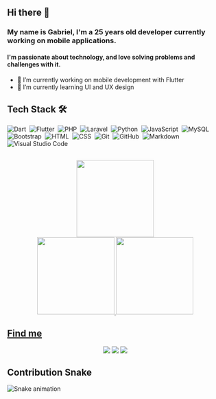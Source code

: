 ## Hi there 👋

### My name is Gabriel, I'm a 25 years old developer currently working on mobile applications.
#### I'm passionate about technology, and love solving problems and challenges with it.

- 🔭 I’m currently working on mobile development with Flutter
- 🌱 I’m currently learning UI and UX design

## Tech Stack  🛠 &nbsp;

![Dart](https://img.shields.io/badge/-Dart-05122A?style=flat&logo=dart&logoColor=0175C2)&nbsp;
![Flutter](https://img.shields.io/badge/-Flutter-05122A?style=flat&logo=flutter&logoColor=02569B)&nbsp;
![PHP](https://img.shields.io/badge/-PHP-05122A?style=flat&logo=php)&nbsp;
![Laravel](https://img.shields.io/badge/-Laravel-05122A?style=flat&logo=laravel)&nbsp;
![Python](https://img.shields.io/badge/-Python-05122A?style=flat&logo=python)&nbsp;
![JavaScript](https://img.shields.io/badge/-JavaScript-05122A?style=flat&logo=javascript)&nbsp;
![MySQL](https://img.shields.io/badge/-MySQL-05122A?style=flat&logo=mysql)\
![Bootstrap](https://img.shields.io/badge/-Bootstrap-05122A?style=flat&logo=bootstrap&logoColor=563D7C)&nbsp;
![HTML](https://img.shields.io/badge/-HTML-05122A?style=flat&logo=HTML5)&nbsp;
![CSS](https://img.shields.io/badge/-CSS-05122A?style=flat&logo=CSS3&logoColor=1572B6)&nbsp;
![Git](https://img.shields.io/badge/-Git-05122A?style=flat&logo=git)&nbsp;
![GitHub](https://img.shields.io/badge/-GitHub-05122A?style=flat&logo=github)&nbsp;
![Markdown](https://img.shields.io/badge/-Markdown-05122A?style=flat&logo=markdown)\
![Visual Studio Code](https://img.shields.io/badge/-Visual%20Studio%20Code-05122A?style=flat&logo=visual-studio-code&logoColor=007ACC)&nbsp;
##

<div align="center">
  <a href="https://github.com/ryo-ma/github-profile-trophy">
  <img height="180em" src="https://github-profile-trophy.vercel.app/?username=gabrielbertollo&theme=tokyonight"/>
</div>

<div align="center">
  <a href="https://github.com/gabrielbertollo">
  <img height="180em" src="https://github-readme-stats.vercel.app/api?username=gabrielbertollo&show_icons=true&theme=tokyonight&include_all_commits=true&count_private=true"/>
  <img height="180em" src="https://github-readme-stats.vercel.app/api/top-langs/?username=gabrielbertollo&layout=compact&langs_count=5&theme=tokyonight&hide=java,javascript"/>
</div>

 ## Find me
<div align="center"> 
  <a href="https://www.instagram.com/bertollogabriel/" target="_blank"><img src="https://img.shields.io/badge/-Instagram-%23E4405F?style=for-the-badge&logo=instagram&logoColor=white" target="_blank"></a>
  <a href="https://www.linkedin.com/in/gabriel-bertollo-401105164/" target="_blank"><img src="https://img.shields.io/badge/-LinkedIn-%230077B5?style=for-the-badge&logo=linkedin&logoColor=white" target="_blank"></a> 
  <a href="mailto:gabrielbertollo.gb@gmail.com" target="_blank"><img src="https://img.shields.io/badge/-Gmail-D14836?style=for-the-badge&logo=gmail&logoColor=white" target="_blank"></a> 
</div>
  
## Contribution Snake
![Snake animation](https://github.com/gabrielbertollo/gabrielbertollo/blob/output/github-contribution-grid-snake.svg)
